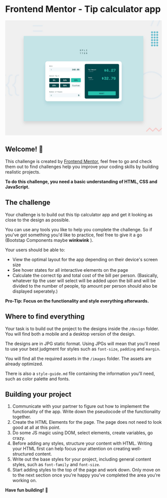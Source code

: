# Frontend Mentor - Tip calculator app

![Design preview for the Tip calculator app coding challenge](./design/desktop-preview.jpg)

## Welcome! 👋

This challenge is created by [Frontend Mentor](https://www.frontendmentor.io), feel free to go and check them out to find challenges help you improve your coding skills by building realistic projects.

**To do this challenge, you need a basic understanding of HTML, CSS and JavaScript.**

## The challenge

Your challenge is to build out this tip calculator app and get it looking as close to the design as possible.

You can use any tools you like to help you complete the challenge. So if you've got something you'd like to practice, feel free to give it a go (Bootstap Components maybe **winkwink** ).

Your users should be able to:

-   View the optimal layout for the app depending on their device's screen size
-   See hover states for all interactive elements on the page
-   Calculate the correct tip and total cost of the bill per person. (Basically, whatever tip the user will select will be added upon the bill and will be divided to the number of people, tip amount per person should also be displayed seperately.)

**Pro-Tip: Focus on the functionality and style everything afterwards.**

## Where to find everything

Your task is to build out the project to the designs inside the `/design` folder. You will find both a mobile and a desktop version of the design.

The designs are in JPG static format. Using JPGs will mean that you'll need to use your best judgment for styles such as `font-size`, `padding` and `margin`.

You will find all the required assets in the `/images` folder. The assets are already optimized.

There is also a `style-guide.md` file containing the information you'll need, such as color palette and fonts.

## Building your project

1. Communicate with your partner to figure out how to implement the functionality of the app. Write down the pseudocode of the functionality together.
2. Create the HTML Elements for the page. The page does not need to look good at all at this point.
3. Do some JS magic using DOM, select elements, create variables, go crazy.
4. Before adding any styles, structure your content with HTML. Writing your HTML first can help focus your attention on creating well-structured content.
5. Write out the base styles for your project, including general content styles, such as `font-family` and `font-size`.
6. Start adding styles to the top of the page and work down. Only move on to the next section once you're happy you've completed the area you're working on.

**Have fun building!** 🚀
